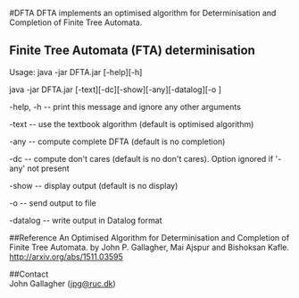 #DFTA
DFTA implements an optimised algorithm for Determinisation and Completion of Finite Tree Automata.

## Finite Tree Automata (FTA) determinisation

Usage:
java -jar DFTA.jar [-help][-h] 

java -jar DFTA.jar <ftafile> [-text][-dc][-show][-any][-datalog][-o <outfile>]

-help, -h -- print this message and ignore any other arguments

-text     -- use the textbook algorithm (default is optimised algorithm)

-any      -- compute complete DFTA (default is no completion)

-dc       -- compute don't cares (default is no don't cares). Option ignored if '-any' not present

-show     -- display output (default is no display)

-o <file> -- send output to file

-datalog  -- write output in Datalog format

##Reference
An Optimised Algorithm for Determinisation and Completion of Finite Tree Automata.
by John P. Gallagher, Mai Ajspur and Bishoksan Kafle.
http://arxiv.org/abs/1511.03595

##Contact  
John Gallagher (jpg@ruc.dk)
